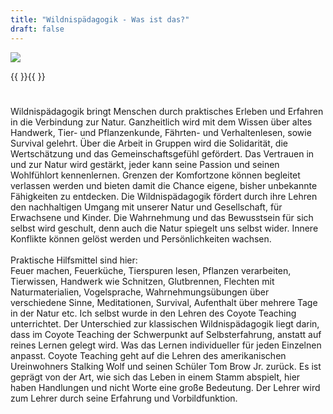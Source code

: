 ```yaml
---
title: "Wildnispädagogik - Was ist das?"
draft: false
---
```


<img class="bg" src="https://fuehldienatur.github.io/FuehlDieNatur/img/Zelt.jpg" />

{{ <carousel> }}{{ </carousel> }}

#
Wildnispädagogik bringt Menschen durch praktisches Erleben und Erfahren in die Verbindung zur Natur.
Ganzheitlich wird mit dem Wissen über altes Handwerk, Tier- und Pflanzenkunde, Fährten- und Verhaltenlesen, sowie Survival gelehrt.
Über die Arbeit in Gruppen wird die Solidarität, die Wertschätzung und das Gemeinschaftsgefühl gefördert.
Das Vertrauen in und zur Natur wird gestärkt, jeder kann seine Passion und seinen Wohlfühlort kennenlernen.
Grenzen der Komfortzone können begleitet verlassen werden und bieten damit die Chance eigene, bisher unbekannte Fähigkeiten zu entdecken.
Die Wildnispädagogik fördert durch ihre Lehren den nachhaltigen Umgang mit unserer Natur und Gesellschaft, für Erwachsene und Kinder.
Die Wahrnehmung und das Bewusstsein für sich selbst wird geschult, denn auch die Natur spiegelt uns selbst wider. Innere Konflikte können gelöst werden und Persönlichkeiten wachsen.<br><br>
Praktische Hilfsmittel sind hier:<br>
Feuer machen, Feuerküche, Tierspuren lesen, Pflanzen verarbeiten, Tierwissen, Handwerk wie Schnitzen, Glutbrennen, Flechten mit Naturmaterialien, Vogelsprache, Wahrnehmungsübungen über verschiedene Sinne, Meditationen, Survival, Aufenthalt über mehrere Tage in der Natur etc.
Ich selbst wurde in den Lehren des Coyote Teaching unterrichtet. 
Der Unterschied zur klassischen Wildnispädagogik liegt darin, dass im Coyote Teaching der Schwerpunkt auf Selbsterfahrung, anstatt auf reines Lernen gelegt wird. Was das Lernen individueller für jeden Einzelnen anpasst.
Coyote Teaching geht auf die Lehren des amerikanischen Ureinwohners Stalking Wolf und seinen Schüler Tom Brow Jr. zurück. Es ist geprägt von der Art, wie sich das Leben in einem Stamm abspielt, hier haben Handlungen und nicht Worte eine große Bedeutung. Der Lehrer wird zum Lehrer durch seine Erfahrung und Vorbildfunktion.
